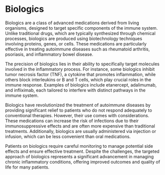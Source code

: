 <!--
source: GPT-4o
treats: rheumatoid arthritis, psoriasis, inflammatory bowel disease
tags: biologics medications
-->

# Biologics

Biologics are a class of advanced medications derived from living organisms, designed to target specific components of the immune system. Unlike traditional drugs, which are typically synthesized through chemical processes, biologics are produced using biotechnology techniques involving proteins, genes, or cells. These medications are particularly effective in treating autoimmune diseases such as rheumatoid arthritis, psoriasis, and inflammatory bowel disease.

The precision of biologics lies in their ability to specifically target molecules involved in the inflammatory process. For instance, some biologics inhibit tumor necrosis factor (TNF), a cytokine that promotes inflammation, while others block interleukins or B and T cells, which play crucial roles in the immune response. Examples of biologics include etanercept, adalimumab, and infliximab, each tailored to interfere with distinct pathways in the immune system.

Biologics have revolutionized the treatment of autoimmune diseases by providing significant relief to patients who do not respond adequately to conventional therapies. However, their use comes with considerations. These medications can increase the risk of infections due to their immunosuppressive effects and are often more expensive than traditional treatments. Additionally, biologics are usually administered via injection or infusion, which can be less convenient than oral medications.

Patients on biologics require careful monitoring to manage potential side effects and ensure effective treatment. Despite the challenges, the targeted approach of biologics represents a significant advancement in managing chronic inflammatory conditions, offering improved outcomes and quality of life for many patients.